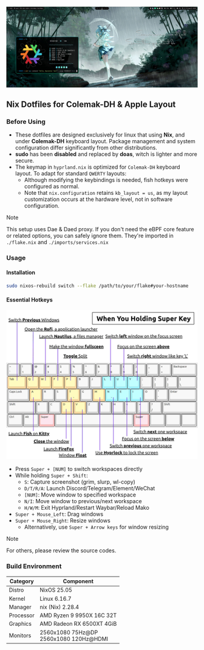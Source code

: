 ![Preview](https://github.com/Nyxvectar/media/blob/main/dotfiles/dotfilesPreview.jpg)
## Nix Dotfiles for Colemak-DH & Apple Layout
### Before Using
- These dotfiles are designed exclusively for linux that using **Nix**, and under **Colemak-DH** keyboard layout. Package management and system configuration differ significantly from other distributions.
- **sudo** has been **disabled** and replaced by **doas**, witch is lighter and more secure.
- The keymap in `hyprland.nix` is optimized for `Colemak-DH` keyboard layout. To adapt for standard `QWERTY` layouts:
  - Although modifying the keybindings is needed, fish hotkeys were configured as normal.
  - Note that `nix.configuration` retains `kb_layout = us`, as my layout customization occurs at the hardware level, not in software configuration.

> [!NOTE]
> This setup uses Dae & Daed proxy. If you don't need the eBPF core feature or related options, you can safely ignore them. They're imported in `./flake.nix` and `./imports/services.nix`

### Usage
#### Installation
```bash
sudo nixos-rebuild switch --flake /path/to/your/flake#your-hostname
```
#### Essential Hotkeys
![Hotkeys](https://github.com/Nyxvectar/media/blob/main/dotfiles/superUsage.jpg)
- Press `Super + [NUM]` to switch workspaces directly
- While holding `Super + Shift`:
  - `S`: Capture screenshot (grim, slurp, wl-copy)
  - `D/T/R/A`: Launch Discord/Telegram/Element/WeChat
  - `[NUM]`: Move window to specified workspace
  - `N/I`: Move window to previous/next workspace
  - `H/W/M`: Exit Hyprland/Restart Waybar/Reload Mako
- `Super + Mouse_Left`: Drag windows
- `Super + Mouse_Right`: Resize windows
  - Alternatively, use `Super + Arrow keys` for window resizing

> [!NOTE]
> For others, please review the source codes.

### Build Environment
| Category  | Component                                    |
|-----------|----------------------------------------------|
| Distro    | NixOS 25.05                                  |
| Kernel    | Linux 6.16.7                                 |
| Manager   | nix (Nix) 2.28.4                             |
| Processor | AMD Ryzen 9 9950X 16C 32T                    |
| Graphics  | AMD Radeon RX 6500XT 4GiB                    |
| Monitors  | 2560x1080 75Hz@DP <br/> 2560x1080 120Hz@HDMI |
